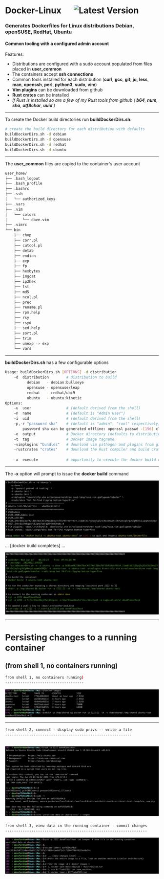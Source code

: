 # Docker-Linux &emsp; ![Latest Version]

[Latest Version]: https://img.shields.io/badge/Docker_Linux-v0.1.0-blue

### Generates Dockerfiles for Linux distributions **Debian**, **openSUSE**, **RedHat**, **Ubuntu**
#### Common tooling with a configured admin account

Features:

* Distributions are configured with a sudo account populated from files placed in **user_common**
* The containers accept **ssh connections**
* Common tools installed for each distribution (**curl**, **gcc**, **git**, **jq**, **less**, **man**, **openssh**, **perl**, **python3**, **sudo**, **vim**)
* **Vim plugins** can be downloaded from github
* **Rust crates** can be installed
* *If Rust is installed so are a few of my Rust tools from github ( **b64**, **num**, **sha**, **utf8char**, **uuid** )*

---

To create the Docker build directories run **buildDockerDirs.sh**:

~~~sh
# create the build directory for each distribution with defaults
buildDockerDirs.sh -d debian
buildDockerDirs.sh -d opensuse
buildDockerDirs.sh -d redhat
buildDockerDirs.sh -d ubuntu
~~~

---

The **user_common** files are copied to the container's user account

~~~sh
user_home/
├── .bash_logout
├── .bash_profile
├── .bashrc
├── .ssh
│   └── authorized_keys
├── .vars
├── .vim
│   └── colors
│       └── dave.vim
├── .vimrc
└── bin
    ├── chop
    ├── corr.pl
    ├── cutcol.pl
    ├── detab
    ├── endian
    ├── exp
    ├── fp
    ├── hexbytes
    ├── imgcat
    ├── ip2hex
    ├── lst
    ├── md5
    ├── ncol.pl
    ├── prec
    ├── rename.pl
    ├── rpm.help
    ├── rsy
    ├── rsyd
    ├── sed.help
    ├── sort.pl
    ├── trim
    ├── unexp -> exp
    └── vars
~~~

---

**buildDockerDirs.sh** has a few configurable options

~~~sh
Usage: buildDockerDirs.sh [OPTIONS] -d distribution
    -d  distribution        # distribution to build
          debian   - debian:bullseye
          opensuse - opensuse/leap
          redhat   - redhat/ubi9
          ubuntu   - ubuntu:kinetic
Options:
    -u  user                # (default derived from the shell)
    -n  name                # (default is "Admin User")
    -i  uid                 # (default derived from the shell)
    -p,-r "password sha"    # (default is "admin", "root" respectively)
        password sha can be generated offline: openssl passwd -[156] cleartext
    -o  output              # Docker directory (defaults to distribution name, will not overwrite)
    -t  tag                 # Docker image tagname
    -vimplugins "bundles"   # download vim pathogen and plugins from github e.g. -vimplugins "kien/ctrlp.vim scrooloose/nerdtree ..."
    -rustcrates "crates"    # download the Rust compiler and build crates e.g. -rust "bat ripgrep ..."

    -x  execute             # opportunity to execute the docker build on the completed directory
~~~

---

The **-x** option will prompt to issue the **docker build** command

![option -x](pictures/Docker-Linux-build-option-x.jpg)

... [docker build completes] ...

![option -x](pictures/Docker-Linux-build-complete.jpg)

---

# **Persisting** changes to a running container

(from shell 1, no containers running)
----
~~~sh
from shell 1, no containers running)
------------------------------------
~~~

![option -x](pictures/Docker-Linux-start.jpg)

---

~~~sh
from shell 2, connect - display sudo privs -- write a file
----------------------------------------------------------
~~~

![option -x](pictures/Docker-Linux-login.jpg)
---

~~~sh
from shell 3, view data in the running container - commit changes
-----------------------------------------------------------------
~~~

![option -x](pictures/Docker-Linux-commit-save.jpg)


